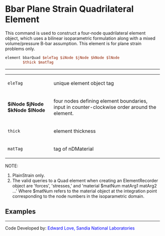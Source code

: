 # Bbar Plane Strain Quadrilateral Element

<p>This command is used to construct a four-node quadrilateral element
object, which uses a bilinear isoparametric formulation along with a
mixed volume/pressure B-bar assumption. This element is for plane strain
problems only.</p>

```tcl
element bbarQuad $eleTag $iNode $jNode $kNode $lNode
        $thick $matTag
```
<hr />
<table>
<tbody>
<tr class="odd">
<td><code class="parameter-table-variable">eleTag</code></td>
<td><p>unique element object tag</p></td>
</tr>
<tr class="even">
<td><p><strong>$iNode $jNode $kNode $lNode</strong></p></td>
<td><p>four nodes defining element boundaries, input in
counter-clockwise order around the element.</p></td>
</tr>
<tr class="odd">
<td><code class="parameter-table-variable">thick</code></td>
<td><p>element thickness</p></td>
</tr>
<tr class="even">
<td><code class="parameter-table-variable">matTag</code></td>
<td><p>tag of nDMaterial</p></td>
</tr>
</tbody>
</table>
<p>NOTE:</p>
<ol>
<li>PlainStrain only.</li>
<li>The valid queries to a Quad element when creating an ElementRecorder
object are 'forces', 'stresses,' and 'material $matNum matArg1 matArg2
...' Where $matNum refers to the material object at the integration
point corresponding to the node numbers in the isoparametric
domain.</li>
</ol>

## Examples

<hr />
<p>Code Developed by: <span style="color:blue"> Edward Love,
Sandia National Laboratories </span></p>
